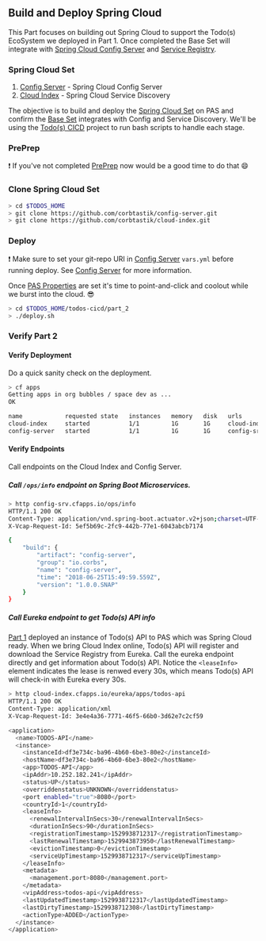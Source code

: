 ## Build and Deploy Spring Cloud   

This Part focuses on building out Spring Cloud to support the Todo(s) EcoSystem we deployed in Part 1.  Once completed the Base Set will integrate with [Spring Cloud Config Server](https://github.com/spring-cloud/spring-cloud-config) and [Service Registry](https://spring.io/blog/2015/01/20/microservice-registration-and-discovery-with-spring-cloud-and-netflix-s-eureka).

### Spring Cloud Set

1. [Config Server](https://github.com/corbtastik/config-server) - Spring Cloud Config Server
2. [Cloud Index](https://github.com/corbtastik/cloud-index) - Spring Cloud Service Discovery

The objective is to build and deploy the [Spring Cloud Set](#spring-cloud-set) on PAS and confirm the [Base Set](https://github.com/corbtastik/todos-ecosystem/blob/master/PART_1.md#base-set) integrates with Config and Service Discovery.  We'll be using the [Todo(s) CICD](https://github.com/corbtastik/todos-cicd) project to run bash scripts to handle each stage.

### PrePrep

:heavy_exclamation_mark: If you've not completed [PrePrep](https://github.com/corbtastik/todos-ecosystem/blob/master/PREPREP.md) now would be a good time to do that :smile:

### Clone Spring Cloud Set  

```bash
> cd $TODOS_HOME
> git clone https://github.com/corbtastik/config-server.git
> git clone https://github.com/corbtastik/cloud-index.git
```

### Deploy  

:heavy_exclamation_mark: Make sure to set your git-repo URI in [Config Server]("") ``vars.yml`` before running deploy.  See [Config Server]("") for more information.

Once [PAS Properties](https://github.com/corbtastik/todos-ecosystem/blob/master/PREPREP.md#pas-properties) are set it's time to point-and-click and coolout while we burst into the cloud. :sunglasses:

```bash
> cd $TODOS_HOME/todos-cicd/part_2
> ./deploy.sh
```

### Verify Part 2

#### Verify Deployment  

Do a quick sanity check on the deployment.

```bash
> cf apps
Getting apps in org bubbles / space dev as ...
OK

name            requested state   instances   memory   disk   urls
cloud-index     started           1/1         1G       1G     cloud-index.cfapps.io
config-server   started           1/1         1G       1G     config-srv.cfapps.io
```

#### Verify Endpoints  

Call endpoints on the Cloud Index and Config Server.

##### Call ``/ops/info`` endpoint on Spring Boot Microservices.

```bash
> http config-srv.cfapps.io/ops/info
HTTP/1.1 200 OK
Content-Type: application/vnd.spring-boot.actuator.v2+json;charset=UTF-8
X-Vcap-Request-Id: 5ef5b69c-2fc9-442b-77e1-6043abcb7174

{
    "build": {
        "artifact": "config-server",
        "group": "io.corbs",
        "name": "config-server",
        "time": "2018-06-25T15:49:59.559Z",
        "version": "1.0.0.SNAP"
    }
}
```

##### Call Eureka endpoint to get Todo(s) API info  

[Part 1](#PART_1.md) deployed an instance of Todo(s) API to PAS which was Spring Cloud ready.  When we bring Cloud Index online, Todo(s) API will register and download the Service Registry from Eureka. Call the eureka endpoint directly and get information about Todo(s) API.  Notice the ``<leaseInfo>`` element indicates the lease is renwed every 30s, which means Todo(s) API will check-in with Eureka every 30s.

```bash
> http cloud-index.cfapps.io/eureka/apps/todos-api
HTTP/1.1 200 OK
Content-Type: application/xml
X-Vcap-Request-Id: 3e4e4a36-7771-46f5-66b0-3d62e7c2cf59

<application>
  <name>TODOS-API</name>
  <instance>
    <instanceId>df3e734c-ba96-4b60-6be3-80e2</instanceId>
    <hostName>df3e734c-ba96-4b60-6be3-80e2</hostName>
    <app>TODOS-API</app>
    <ipAddr>10.252.182.241</ipAddr>
    <status>UP</status>
    <overriddenstatus>UNKNOWN</overriddenstatus>
    <port enabled="true">8080</port>
    <countryId>1</countryId>
    <leaseInfo>
      <renewalIntervalInSecs>30</renewalIntervalInSecs>
      <durationInSecs>90</durationInSecs>
      <registrationTimestamp>1529938712317</registrationTimestamp>
      <lastRenewalTimestamp>1529943873950</lastRenewalTimestamp>
      <evictionTimestamp>0</evictionTimestamp>
      <serviceUpTimestamp>1529938712317</serviceUpTimestamp>
    </leaseInfo>
    <metadata>
      <management.port>8080</management.port>
    </metadata>
    <vipAddress>todos-api</vipAddress>
    <lastUpdatedTimestamp>1529938712317</lastUpdatedTimestamp>
    <lastDirtyTimestamp>1529938712308</lastDirtyTimestamp>
    <actionType>ADDED</actionType>
  </instance>
</application>

```
